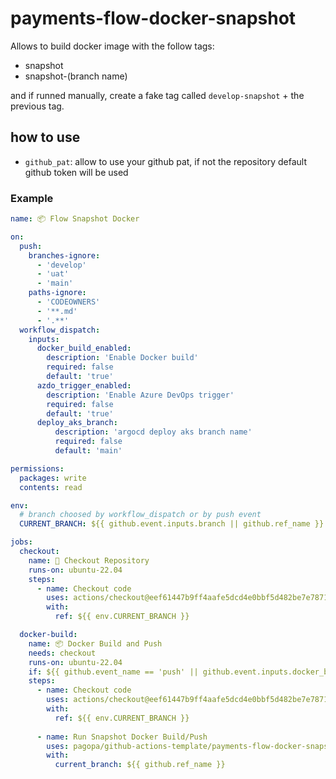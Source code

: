 # payments-flow-docker-snapshot

Allows to build docker image with the follow tags:

- snapshot
- snapshot-(branch name)

and if runned manually, create a fake tag called `develop-snapshot` + the previous tag.

## how to use

- `github_pat`: allow to use your github pat, if not the repository default github token will be used

### Example

```yaml
name: 📦 Flow Snapshot Docker

on:
  push:
    branches-ignore:
      - 'develop'
      - 'uat'
      - 'main'
    paths-ignore:
      - 'CODEOWNERS'
      - '**.md'
      - '.**'
  workflow_dispatch:
    inputs:
      docker_build_enabled:
        description: 'Enable Docker build'
        required: false
        default: 'true'
      azdo_trigger_enabled:
        description: 'Enable Azure DevOps trigger'
        required: false
        default: 'true'
      deploy_aks_branch:
          description: 'argocd deploy aks branch name'
          required: false
          default: 'main'

permissions:
  packages: write
  contents: read

env:
  # branch choosed by workflow_dispatch or by push event
  CURRENT_BRANCH: ${{ github.event.inputs.branch || github.ref_name }}

jobs:
  checkout:
    name: 🔖 Checkout Repository
    runs-on: ubuntu-22.04
    steps:
      - name: Checkout code
        uses: actions/checkout@eef61447b9ff4aafe5dcd4e0bbf5d482be7e7871
        with:
          ref: ${{ env.CURRENT_BRANCH }}

  docker-build:
    name: 📦 Docker Build and Push
    needs: checkout
    runs-on: ubuntu-22.04
    if: ${{ github.event_name == 'push' || github.event.inputs.docker_build_enabled == 'true' }}
    steps:
      - name: Checkout code
        uses: actions/checkout@eef61447b9ff4aafe5dcd4e0bbf5d482be7e7871
        with:
          ref: ${{ env.CURRENT_BRANCH }}
          
      - name: Run Snapshot Docker Build/Push
        uses: pagopa/github-actions-template/payments-flow-docker-snapshot@new-azdo-trigger-pipeline
        with:
          current_branch: ${{ github.ref_name }}
```
